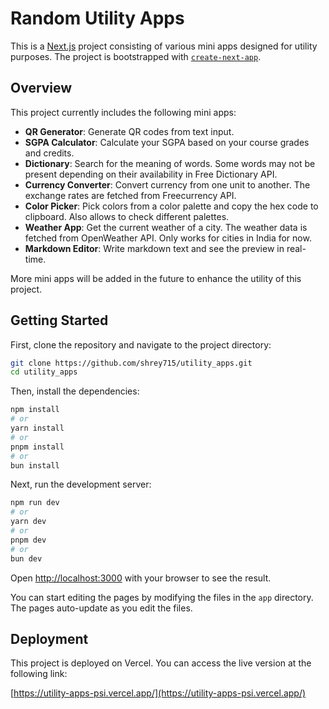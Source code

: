 # Random Utility Apps

This is a [Next.js](https://nextjs.org) project consisting of various mini apps designed for utility purposes. The project is bootstrapped with [`create-next-app`](https://nextjs.org/docs/app/api-reference/cli/create-next-app).

## Overview

This project currently includes the following mini apps:

- **QR Generator**: Generate QR codes from text input.
- **SGPA Calculator**: Calculate your SGPA based on your course grades and credits.
- **Dictionary**: Search for the meaning of words. Some words may not be present depending on their availability in Free Dictionary API.
- **Currency Converter**: Convert currency from one unit to another. The exchange rates are fetched from Freecurrency API.
- **Color Picker**: Pick colors from a color palette and copy the hex code to clipboard. Also allows to check different palettes.
- **Weather App**: Get the current weather of a city. The weather data is fetched from OpenWeather API. Only works for cities in India for now.
- **Markdown Editor**: Write markdown text and see the preview in real-time.

More mini apps will be added in the future to enhance the utility of this project.

## Getting Started

First, clone the repository and navigate to the project directory:

```bash
git clone https://github.com/shrey715/utility_apps.git
cd utility_apps
```

Then, install the dependencies:

```bash
npm install
# or
yarn install
# or
pnpm install
# or
bun install
```

Next, run the development server:

```bash
npm run dev
# or
yarn dev
# or
pnpm dev
# or
bun dev
```

Open [http://localhost:3000](http://localhost:3000) with your browser to see the result.

You can start editing the pages by modifying the files in the `app` directory. The pages auto-update as you edit the files.

## Deployment

This project is deployed on Vercel. You can access the live version at the following link:

[https://utility-apps-psi.vercel.app/](https://utility-apps-psi.vercel.app/)